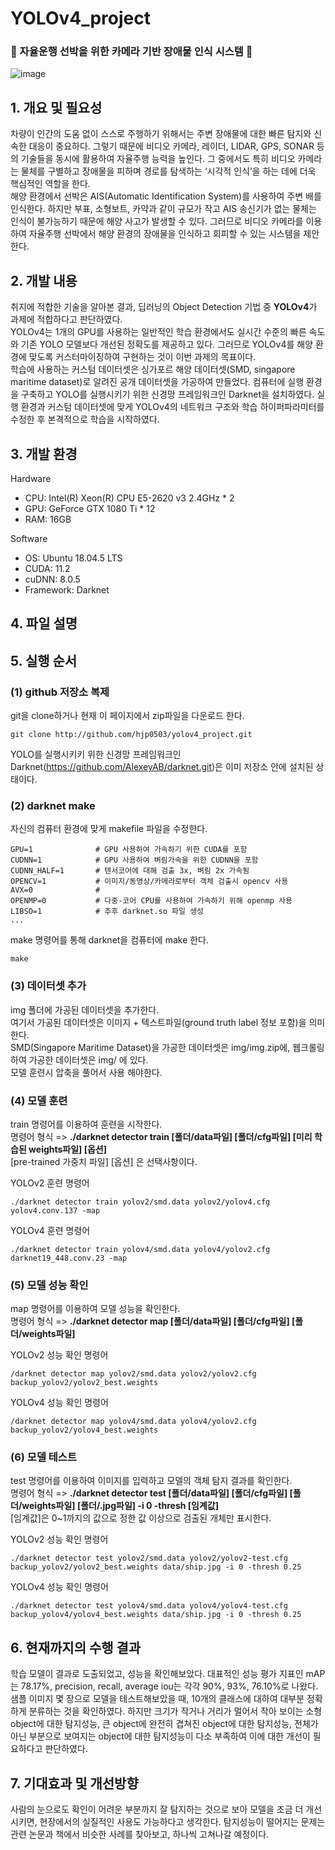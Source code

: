 # YOLOv4_project 

### 🚢 자율운행 선박을 위한 카메라 기반 장애물 인식 시스템 🚢  
![image](https://user-images.githubusercontent.com/60416651/113977243-43289880-987d-11eb-893f-fa6cb7ce69a8.png)

## 1. 개요 및 필요성
  차량이 인간의 도움 없이 스스로 주행하기 위해서는 주변 장애물에 대한 빠른 탐지와 신속한 대응이 중요하다. 그렇기 때문에 비디오 카메라, 레이더, LIDAR, GPS, SONAR 등의 기술들을 동시에 활용하여 자율주행 능력을 높인다. 그 중에서도 특히 비디오 카메라는 물체를 구별하고 장애물을 피하며 경로를 탐색하는 ‘시각적 인식’을 하는 데에 더욱 핵심적인 역할을 한다.  
  해양 환경에서 선박은 AIS(Automatic Identification System)를 사용하여 주변 배를 인식한다. 하지만 부표, 소형보트, 카약과 같이 규모가 작고 AIS 송신기가 없는 물체는 인식이 불가능하기 때문에 해양 사고가 발생할 수 있다. 그러므로 비디오 카메라를 이용하여 자율주행 선박에서 해양 환경의 장애물을 인식하고 회피할 수 있는 시스템을 제안한다. 


## 2. 개발 내용
   취지에 적합한 기술을 알아본 결과, 딥러닝의 Object Detection 기법 중 **YOLOv4**가 과제에 적합하다고 판단하였다.  
   YOLOv4는 1개의 GPU를 사용하는 일반적인 학습 환경에서도 실시간 수준의 빠른 속도와 기존 YOLO 모델보다 개선된 정확도를 제공하고 있다. 그러므로 YOLOv4를 해양 환경에 맞도록 커스터마이징하여 구현하는 것이 이번 과제의 목표이다.  
   학습에 사용하는 커스텀 데이터셋은 싱가포르 해양 데이터셋(SMD, singapore maritime dataset)로 알려진 공개 데이터셋을 가공하여 만들었다. 컴퓨터에 실행 환경을 구축하고 YOLO를 실행시키기 위한 신경망 프레임워크인 Darknet을 설치하였다. 실행 환경과 커스텀 데이터셋에 맞게 YOLOv4의 네트워크 구조와 학습 하이퍼파라미터를 수정한 후 본격적으로 학습을 시작하였다.  


## 3. 개발 환경
Hardware  
+ CPU: Intel(R) Xeon(R) CPU E5-2620 v3 2.4GHz * 2  
+ GPU: GeForce GTX 1080 Ti * 12  
+ RAM: 16GB  

Software  
+ OS: Ubuntu 18.04.5 LTS  
+ CUDA: 11.2  
+ cuDNN: 8.0.5  
+ Framework: Darknet  

## 4. 파일 설명

## 5. 실행 순서

### (1) github 저장소 복제
git을 clone하거나 현재 이 페이지에서 zip파일을 다운로드 한다.

```
git clone http://github.com/hjp0503/yolov4_project.git 
```
YOLO를 실행시키키 위한 신경망 프레임워크인 Darknet(https://github.com/AlexeyAB/darknet.git)은 이미 저장소 안에 설치된 상태이다.


### (2) darknet make
자신의 컴퓨터 환경에 맞게 makefile 파일을 수정한다.
```
GPU=1              # GPU 사용하여 가속하기 위한 CUDA를 포함
CUDNN=1            # GPU 사용하여 벼림가속을 위한 CUDNN을 포함
CUDNN_HALF=1       # 텐서코어에 대해 검출 3x, 벼림 2x 가속됨
OPENCV=1           # 이미지/동영상/카메라로부터 객체 검출시 opencv 사용
AVX=0              # 
OPENMP=0           # 다중-코어 CPU를 사용하여 가속하기 위해 openmp 사용
LIBSO=1            # 추후 darknet.so 파일 생성
...
```

make 명령어를 통해 darknet을 컴퓨터에 make 한다.  
```
make
```

### (3) 데이터셋 추가
img 폴더에 가공된 데이터셋을 추가한다.  
여기서 가공된 데이터셋은 이미지 + 텍스트파일(ground truth label 정보 포함)을 의미한다.  
SMD(Singapore Maritime Dataset)을 가공한 데이터셋은 img/img.zip에, 웹크롤링하여 가공한 데이터셋은 img/ 에 있다.  
모델 훈련시 압축을 풀어서 사용 해야한다.

### (4) 모델 훈련
train 명령어를 이용하여 훈련을 시작한다.  
명령어 형식 =>  **./darknet detector train [폴더/data파일] [폴더/cfg파일] [미리 학습된 weights파일] [옵션]**  
[pre-trained 가중치 파일] [옵션] 은 선택사항이다.

YOLOv2 훈련 명령어
```
./darknet detector train yolov2/smd.data yolov2/yolov4.cfg yolov4.conv.137 -map
```
YOLOv4 훈련 명령어
```
./darknet detector train yolov4/smd.data yolov4/yolov2.cfg darknet19_448.conv.23 -map
```

### (5) 모델 성능 확인
map 명령어를 이용하여 모델 성능을 확인한다.  
명령어 형식 =>  **./darknet detector map [폴더/data파일] [폴더/cfg파일] [폴더/weights파일]**  

YOLOv2 성능 확인 명령어
```
/darknet detector map yolov2/smd.data yolov2/yolov2.cfg backup_yolov2/yolov2_best.weights
```
YOLOv4 성능 확인 명령어
```
/darknet detector map yolov4/smd.data yolov4/yolov2.cfg backup_yolov2/yolov4_best.weights
```

### (6) 모델 테스트
test 명령어를 이용하여 이미지를 입력하고 모델의 객체 탐지 결과를 확인한다.  
명령어 형식 =>  **./darknet detector test [폴더/data파일] [폴더/cfg파일] [폴더/weights파일] [폴더/.jpg파일] -i 0 -thresh [임계값]**  
[임계값]은 0~1까지의 값으로 정한 값 이상으로 검출된 개체만 표시한다.  


YOLOv2 성능 확인 명령어
```
./darknet detector test yolov2/smd.data yolov2/yolov2-test.cfg backup_yolov2/yolov2_best.weights data/ship.jpg -i 0 -thresh 0.25
```
YOLOv4 성능 확인 명령어
```
./darknet detector test yolov4/smd.data yolov4/yolov4-test.cfg backup_yolov4/yolov4_best.weights data/ship.jpg -i 0 -thresh 0.25
```

## 6. 현재까지의 수행 결과
  학습 모델이 결과로 도출되었고, 성능을 확인해보았다. 대표적인 성능 평가 지표인 mAP는 78.17%, precision, recall, average iou는 각각 90%, 93%, 76.10%로 나왔다.  
  샘플 이미지 몇 장으로 모델을 테스트해보았을 때, 10개의 클래스에 대하여 대부분 정확하게 분류하는 것을 확인하였다. 하지만 크기가 작거나 거리가 멀어서 작아 보이는 소형 object에 대한 탐지성능, 큰 object에 완전히 겹쳐진 object에 대한 탐지성능, 전체가 아닌 부분으로 보여지는 object에 대한 탐지성능이 다소 부족하여 이에 대한 개선이 필요하다고 판단하였다.
  
  
## 7. 기대효과 및 개선방향
  사람의 눈으로도 확인이 어려운 부분까지 잘 탐지하는 것으로 보아 모델을 조금 더 개선시키면, 현장에서의 실질적인 사용도 가능하다고 생각한다. 탐지성능이 떨어지는 문제는 관련 논문과 책에서 비슷한 사례를 찾아보고, 하나씩 고쳐나갈 예정이다.

